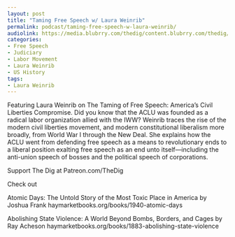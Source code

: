 ```yaml
---
layout: post
title: "Taming Free Speech w/ Laura Weinrib"
permalink: podcast/taming-free-speech-w-laura-weinrib/
audiolink: https://media.blubrry.com/thedig/content.blubrry.com/thedig/The_Dig-EP_373-Weinrib.mp3
categories:
- Free Speech
- Judiciary
- Labor Movement
- Laura Weinrib
- US History
tags:
- Laura Weinrib
---
```


Featuring Laura Weinrib on The Taming of Free Speech: America’s Civil Liberties Compromise. Did you know that the ACLU was founded as a radical labor organization allied with the IWW? Weinrib traces the rise of the modern civil liberties movement, and modern constitutional liberalism more broadly, from World War I through the New Deal. She explains how the ACLU went from defending free speech as a means to revolutionary ends to a liberal position exalting free speech as an end unto itself—including the anti-union speech of bosses and the political speech of corporations.

Support The Dig at Patreon.com/TheDig

Check out  

Atomic Days: The Untold Story of the Most Toxic Place in America by Joshua Frank haymarketbooks.org/books/1940-atomic-days  

Abolishing State Violence: A World Beyond Bombs, Borders, and Cages by Ray Acheson haymarketbooks.org/books/1883-abolishing-state-violence

